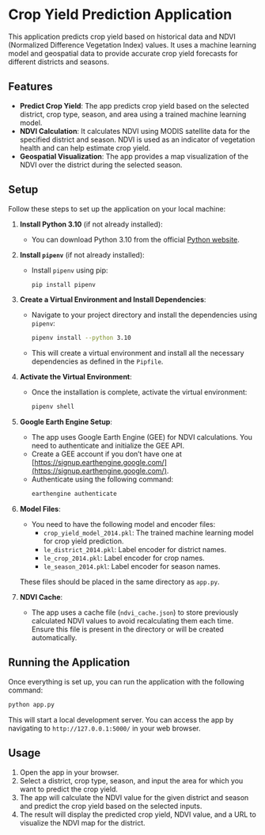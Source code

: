 # Crop Yield Prediction Application

This application predicts crop yield based on historical data and NDVI (Normalized Difference Vegetation Index) values. It uses a machine learning model and geospatial data to provide accurate crop yield forecasts for different districts and seasons.

## Features

- **Predict Crop Yield**: The app predicts crop yield based on the selected district, crop type, season, and area using a trained machine learning model.
- **NDVI Calculation**: It calculates NDVI using MODIS satellite data for the specified district and season. NDVI is used as an indicator of vegetation health and can help estimate crop yield.
- **Geospatial Visualization**: The app provides a map visualization of the NDVI over the district during the selected season.

## Setup

Follow these steps to set up the application on your local machine:

1. **Install Python 3.10** (if not already installed):
   - You can download Python 3.10 from the official [Python website](https://www.python.org/downloads/release/python-3100/).

2. **Install `pipenv`** (if not already installed):
   - Install `pipenv` using pip:
     ```bash
     pip install pipenv
     ```

3. **Create a Virtual Environment and Install Dependencies**:
   - Navigate to your project directory and install the dependencies using `pipenv`:
     ```bash
     pipenv install --python 3.10
     ```
   - This will create a virtual environment and install all the necessary dependencies as defined in the `Pipfile`.

4. **Activate the Virtual Environment**:
   - Once the installation is complete, activate the virtual environment:
     ```bash
     pipenv shell
     ```

5. **Google Earth Engine Setup**:
   - The app uses Google Earth Engine (GEE) for NDVI calculations. You need to authenticate and initialize the GEE API.
   - Create a GEE account if you don’t have one at [https://signup.earthengine.google.com/](https://signup.earthengine.google.com/).
   - Authenticate using the following command:
     ```bash
     earthengine authenticate
     ```

6. **Model Files**:
   - You need to have the following model and encoder files:
     - `crop_yield_model_2014.pkl`: The trained machine learning model for crop yield prediction.
     - `le_district_2014.pkl`: Label encoder for district names.
     - `le_crop_2014.pkl`: Label encoder for crop names.
     - `le_season_2014.pkl`: Label encoder for season names.

   These files should be placed in the same directory as `app.py`.

7. **NDVI Cache**:
   - The app uses a cache file (`ndvi_cache.json`) to store previously calculated NDVI values to avoid recalculating them each time. Ensure this file is present in the directory or will be created automatically.

## Running the Application

Once everything is set up, you can run the application with the following command:

```bash
python app.py
```

This will start a local development server. You can access the app by navigating to `http://127.0.0.1:5000/` in your web browser.

## Usage

1. Open the app in your browser.
2. Select a district, crop type, season, and input the area for which you want to predict the crop yield.
3. The app will calculate the NDVI value for the given district and season and predict the crop yield based on the selected inputs.
4. The result will display the predicted crop yield, NDVI value, and a URL to visualize the NDVI map for the district.
